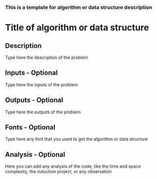 ### This is a template for algorithm or data structure description

# Title of algorithm or data structure

## Description
Type here the description of the problem

## Inputs - Optional
Type here the inputs of the problem 

## Outputs - Optional
Type here the outputs of the problem 

## Fonts - Optional
Type here any font that you used to get the algorithm or data structure

## Analysis - Optional
Here you can add any analysis of the code, like the time and space complexity, the induction project, or any observation